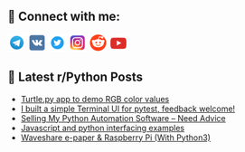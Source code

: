 ## 🔎 Connect with me:
[<img src="https://github.com/bullbesh/bullbesh/blob/main/images/Telegram.png" width="32" height="32" />](https://t.me/bullbesh)
[<img src="https://github.com/bullbesh/bullbesh/blob/main/images/VK.png" width="32" height="32" />](https://vk.com/bullbesh)
[<img src="https://github.com/bullbesh/bullbesh/blob/main/images/Twitter.png" width="32" height="32" />](https://twitter.com/bullbesh1)
[<img src="https://github.com/bullbesh/bullbesh/blob/main/images/Instagram.png" width="32" height="32" />](https://www.instagram.com/bullbesh)
[<img src="https://github.com/bullbesh/bullbesh/blob/main/images/Reddit.png" width="32" height="32" />](https://www.reddit.com/user/bullbesh)
[<img src="https://github.com/bullbesh/bullbesh/blob/main/images/YouTube.png" width="32" height="32" />](https://www.youtube.com/channel/UCtfjRs6uzgq5mfm8S06WTcg)

## 📕 Latest r/Python Posts
<!-- BLOG-POST-LIST:START -->
- [Turtle.py app to demo RGB color values](https://www.reddit.com/r/Python/comments/1j8yyc0/turtlepy_app_to_demo_rgb_color_values/)
- [I built a simple Terminal UI for pytest, feedback welcome!](https://www.reddit.com/r/Python/comments/1j8qdqa/i_built_a_simple_terminal_ui_for_pytest_feedback/)
- [Selling My Python Automation Software – Need Advice](https://www.reddit.com/r/Python/comments/1j8pgcn/selling_my_python_automation_software_need_advice/)
- [Javascript and python interfacing examples](https://www.reddit.com/r/Python/comments/1j8fq15/javascript_and_python_interfacing_examples/)
- [Waveshare e-paper &amp; Raspberry Pi &lpar;With Python3&rpar;](https://www.reddit.com/r/Python/comments/1j8f1ed/waveshare_epaper_raspberry_pi_with_python3/)
<!-- BLOG-POST-LIST:END -->
